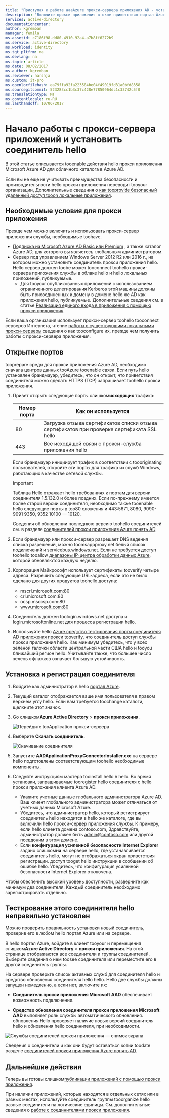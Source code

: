 ```yaml
---
title: "Приступая к работе aaaAzure прокси-сервера приложения AD - установить соединитель | Документы Microsoft"
description: "Включите прокси приложения в окне приветствия портал Azure и установка hello соединителей для hello обратного прокси-сервера."
services: active-directory
documentationcenter: 
author: kgremban
manager: femila
ms.assetid: c7186f98-dd80-4910-92a4-a7b8ff6272b9
ms.service: active-directory
ms.workload: identity
ms.tgt_pltfrm: na
ms.devlang: na
ms.topic: article
ms.date: 08/02/2017
ms.author: kgremban
ms.reviewer: harshja
ms.custom: it-pro
ms.openlocfilehash: ea79ffa92fa223584be04f49019fd31a0bfd8358
ms.sourcegitcommit: 523283cc1b3c37c428e77850964dc1c33742c5f0
ms.translationtype: MT
ms.contentlocale: ru-RU
ms.lasthandoff: 10/06/2017
---
```

# <a name="get-started-with-application-proxy-and-install-hello-connector"></a>Начало работы с прокси-сервера приложений и установить соединитель hello
В этой статье описывается tooenable действия hello прокси приложения Microsoft Azure AD для облачного каталога в Azure AD.

Если вы не еще не учитывать преимущества безопасности и производительности hello прокси приложения переводит tooyour организации, Дополнительные сведения о [как tooprovide безопасный удаленный доступ tooon локальные приложения](active-directory-application-proxy-get-started.md).

## <a name="application-proxy-prerequisites"></a>Необходимые условия для прокси приложения
Прежде чем можно включить и использовать прокси-сервер приложения службы, необходимые toohave.

* [Подписка на Microsoft Azure AD Basic или Premium](active-directory-editions.md) , а также каталог Azure AD, для которого вы являетесь глобальным администратором.
* Сервер под управлением Windows Server 2012 R2 или 2016 г., на котором можно установить соединитель прокси приложения hello. Hello сервер должен toobe может tooconnect toohello прокси-сервера приложения службы в облаке hello и hello локальных приложений, публикуемые.
  * Для tooyour опубликованных приложений с использованием ограниченного делегирования Kerberos этой машины должны быть присоединенных к домену в домене hello же AD как приложения hello, публикуемые. Дополнительные сведения см. в статье [Реализация единого входа в приложения с помощью прокси приложения](active-directory-application-proxy-sso-using-kcd.md).

Если ваша организация использует прокси-сервер toohello tooconnect серверов Интернета, чтение [работы с существующими локальными прокси-серверы](application-proxy-working-with-proxy-servers.md) сведения о как tooconfigure их, прежде чем получить работы с прокси-сервера приложения.

## <a name="open-your-ports"></a>Открытие портов

tooprepare среды для прокси приложения Azure AD, необходимо сначала центров данных tooAzure tooenable связи. Если путь hello установлен брандмауэр, убедитесь, что он открыт, что приветствия соединителя можно сделать HTTPS (TCP) запрашивает toohello прокси приложения.

1. Привет открыть следующие порты слишком**исходящих** трафика:

   | Номер порта | Как он используется |
   | --- | --- |
   | 80 | Загрузка отзыва сертификатов списки отзыва сертификатов при проверке сертификата SSL hello |
   | 443 | Все исходящей связи с прокси-служба приложения hello |

   Если брандмауэр инициирует трафик в соответствии с toooriginating пользователей, откройте эти порты для трафика из служб Windows, работающих в качестве сетевой службы.

   > [!IMPORTANT]
   > Таблица Hello отражает hello требованиях к портам для версии соединителя 1.5.132.0 и более поздних. Если по-прежнему имеется более старой версии соединителя, необходимо также tooenable hello следующие порты в too80 сложения и 443:5671, 8080, 9090-9091 9350, 9352 10100 — 10120.
   >
   >Сведения об обновлении последнюю версию toohello соединителей см. в разделе [соединителей прокси приложения Azure понять AD](application-proxy-understand-connectors.md#automatic-updates).

2. Если брандмауэр или прокси-сервер разрешает DNS ведения списка разрешений, можно toomsappproxy.net белый список подключений и servicebus.windows.net. Если не требуется доступ toohello tooallow [диапазоны IP-центра обработки данных Azure](https://www.microsoft.com/download/details.aspx?id=41653), которой обновляются каждую неделю.

3. Корпорация Майкрософт использует сертификаты tooverify четыре адреса. Разрешить следующие URL-адреса, если это не было сделано для других продуктов toohello доступа:
   * mscrl.microsoft.com:80
   * crl.microsoft.com:80
   * ocsp.msocsp.com:80
   * www.microsoft.com:80

4. Соединитель должен toologin.windows.net доступа и login.microsoftonline.net для процесса регистрации hello.

5. Используйте hello [Azure средство тестирования порты соединителя AD приложения прокси](https://aadap-portcheck.connectorporttest.msappproxy.net/) tooverify, что соединитель доступ службы прокси приложения hello. Как минимум убедитесь, что у всех зеленой галочки области центральной части США hello и tooyou ближайший регион hello. Учитывайте также, что большее число зеленых флажков означает большую устойчивость.

## <a name="install-and-register-a-connector"></a>Установка и регистрация соединителя
1. Войдите как администратор в hello [портал Azure](https://portal.azure.com/).
2. Текущий каталог отображается ваше имя пользователя в правом верхнем углу hello. Если вам требуется toochange каталоги, щелкните этот значок.
3. Go слишком**Azure Active Directory** > **прокси приложения**.

   ![Перейдите tooApplication прокси-сервера](./media/active-directory-application-proxy-enable/app_proxy_navigate.png)

4. Выберите **Скачать соединитель**.

   ![Скачивание соединителя](./media/active-directory-application-proxy-enable/download_connector.png)

5. Запустите **AADApplicationProxyConnectorInstaller.exe** на сервере hello подготовлены соответствующим toohello необходимые компоненты.
6. Следуйте инструкциям мастера tooinstall hello в hello. Во время установки, запрашиваемые tooregister hello соединителя с hello прокси приложения клиента Azure AD.

   * Укажите учетные данные глобального администратора Azure AD. Ваш клиент глобального администратора может отличаться от учетных данных Microsoft Azure.
   * Убедитесь, что администратор hello, который регистрирует соединитель hello находится в hello же каталоге, где вы включили hello прокси-сервер приложения службы. К примеру, если hello клиента домена contoso.com, Здравствуйте, администратор должен быть admin@contoso.com или другой псевдоним в этом домене.
   * Если **конфигурация усиленной безопасности Internet Explorer** задано слишком**на** на сервере hello, где устанавливается соединитель hello, могут не отображаться экран приветствия регистрации. доступ tooget hello инструкции в сообщении об ошибке hello. Убедитесь, что конфигурация усиленной безопасности Internet Explorer отключена.

Чтобы обеспечить высокий уровень доступности, разверните как минимум два соединителя. Каждый соединитель необходимо зарегистрировать отдельно.

## <a name="test-that-hello-connector-installed-correctly"></a>Тестирование этого соединителя hello неправильно установлен

Можно проверить правильность установки новый соединитель, проверив его в любом hello портал Azure или на сервере. 

В hello портал Azure, войдите в клиент tooyour и перемещения слишком**Azure Active Directory** > **прокси приложения**. На этой странице отображаются все соединители и группы соединителей. Выберите сведения о нем toosee соединителя или переместите его в другой соединитель группы. 

На сервере проверьте список активных служб для соединителя hello и средство обновления соединителя hello hello. Hello две службы должны запущен немедленно, а если нет, включите их: 

   * **Соединитель прокси приложения Microsoft AAD** обеспечивает возможность подключения.

   * **Средство обновления соединителя прокси приложения Microsoft AAD** выполняет роль службы автоматического обновления. обновления Hello проверяет наличие новых версий соединителя hello и обновления hello соединителя, при необходимости.

   ![Службы соединителей прокси приложения — снимок экрана](./media/active-directory-application-proxy-enable/app_proxy_services.png)

Сведения о соединители и как они будут оставаться копии toodate разделе [соединителей прокси приложения Azure понять AD](application-proxy-understand-connectors.md).


## <a name="next-steps"></a>Дальнейшие действия
Теперь вы готовы слишком[публикации приложений с помощью прокси приложения](application-proxy-publish-azure-portal.md).

При наличии приложений, которые находятся в отдельных сетях или в разных местах, используйте соединитель группы tooorganize hello разные соединители на логические единицы. См. дополнительные сведения о [работе с соединителями прокси приложения](active-directory-application-proxy-connectors-azure-portal.md).
